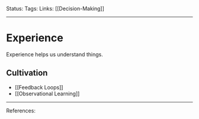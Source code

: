 Status:
Tags:
Links: [[Decision-Making]]
___
# Experience
Experience helps us understand things.
## Cultivation
- [[Feedback Loops]]
- [[Observational Learning]]
___
References: